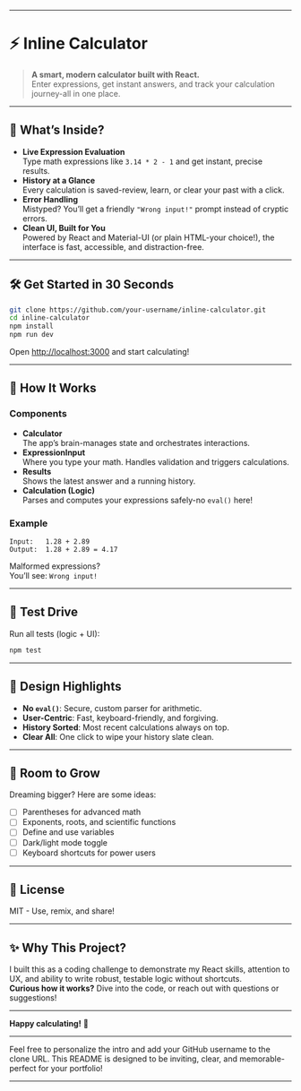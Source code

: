 
---

# ⚡ Inline Calculator

> **A smart, modern calculator built with React.**  
> Enter expressions, get instant answers, and track your calculation journey-all in one place.

---

## 🚀 What’s Inside?

- **Live Expression Evaluation**  
  Type math expressions like `3.14 * 2 - 1` and get instant, precise results.
- **History at a Glance**  
  Every calculation is saved-review, learn, or clear your past with a click.
- **Error Handling**  
  Mistyped? You’ll get a friendly `"Wrong input!"` prompt instead of cryptic errors.
- **Clean UI, Built for You**  
  Powered by React and Material-UI (or plain HTML-your choice!), the interface is fast, accessible, and distraction-free.

---

## 🛠️ Get Started in 30 Seconds

```bash
git clone https://github.com/your-username/inline-calculator.git
cd inline-calculator
npm install
npm run dev
```
Open [http://localhost:3000](http://localhost:3000) and start calculating!

---

## 🧠 How It Works

### Components

- **Calculator**  
  The app’s brain-manages state and orchestrates interactions.
- **ExpressionInput**  
  Where you type your math. Handles validation and triggers calculations.
- **Results**  
  Shows the latest answer and a running history.
- **Calculation (Logic)**  
  Parses and computes your expressions safely-no `eval()` here!

### Example

```
Input:   1.28 + 2.89
Output:  1.28 + 2.89 = 4.17
```

Malformed expressions?  
You’ll see: `Wrong input!`

---

## 🧪 Test Drive

Run all tests (logic + UI):

```bash
npm test
```

---

## 📝 Design Highlights

- **No `eval()`**: Secure, custom parser for arithmetic.
- **User-Centric**: Fast, keyboard-friendly, and forgiving.
- **History Sorted**: Most recent calculations always on top.
- **Clear All**: One click to wipe your history slate clean.

---

## 🌱 Room to Grow

Dreaming bigger? Here are some ideas:

- [ ] Parentheses for advanced math
- [ ] Exponents, roots, and scientific functions
- [ ] Define and use variables
- [ ] Dark/light mode toggle
- [ ] Keyboard shortcuts for power users

---

## 🤝 License

MIT - Use, remix, and share!

---

## ✨ Why This Project?

I built this as a coding challenge to demonstrate my React skills, attention to UX, and ability to write robust, testable logic without shortcuts.  
**Curious how it works?** Dive into the code, or reach out with questions or suggestions!

---

**Happy calculating!** 🧮

---

Feel free to personalize the intro and add your GitHub username to the clone URL. This README is designed to be inviting, clear, and memorable-perfect for your portfolio!

---
